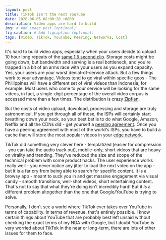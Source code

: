 ```yaml
---
layout: post
title: TikTok isn't the next YouTube
date: 2020-06-05 08:00:20 +0800
description: Video apps are hard to build
img: # Add image post (optional)
fig-caption: # Add figcaption (optional)
tags: [Video, TikTok, YouTube, Peering, Networks, Cost]
---
```


It's hard to build video apps, especially when your users decide to upload 10 hour long repeats of the [same 1.5 second clip](https://www.youtube.com/watch?v=3DkqMjfqqPc). Storage costs might be going down, but bandwidth and serving is a real bottleneck, and you're trapped in a bit of an arms race with your users as you expand capacity. Yes, your users are your worst denial-of-service attack. But a few things work to your advantage. Videos tend to go viral within specific geos - The Phillippines will have a different set of viral videos than Indonesia, for example. Most users who come to your service will be looking for the same videos, in fact, a single-digit percentage of the overall video corpus is accessed more than a few times. The distribution is crazy [Zipfian](https://en.wikipedia.org/wiki/Zipf%27s_law).

But the costs of video upload, download, processing and storage are truly astronomical. If you get through all of those, the ISPs will certainly start breathing down your neck, so your best bet is to do what Google, Amazon, Netflix and all the CDNs did - get yourself a [peering agreement](https://en.wikipedia.org/wiki/Peering#Peering_agreement). Once you have a peering agreement with most of the world's ISPs, you have to build a cache that will store the most popular videos in your [edge network](https://peering.google.com/#/).

TikTok did something very clever here - templatized (easier for compression - you can take the audio track out), mobile-only, short videos that are heavy on virality and trending. They've reduced the size and scope of the technical problem with some product hacks. The user experience works really well - you never notice any jitter to load the next video on the app - but it is a far cry from being able to search for specific content. It is a browsy app - meant to suck you in and get massive engagement via visual candy - smooth transitions, well-shot videos, short entertaining content. That's not to say that what they're doing isn't incredibly hard! But it _is_ a different problem altogether than the one that Google/YouTube is trying to solve.

Personally, I don't see a world where TikTok ever takes over YouTube in terms of capability. In terms of revenue, that's entirely possible. I know certain things about YouTube that are probably best left unsaid without checking the exact terms of my NDA with Google, but I doubt YouTube is very worried about TikTok in the near or long-term, there are lots of other issues for them to face.


